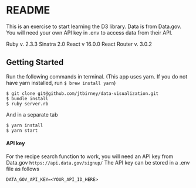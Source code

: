 # README

This is an exercise to start learning the D3 library.
Data is from Data.gov. You will need your own API key in .env to access data from their API.

Ruby v. 2.3.3
Sinatra 2.0
React v 16.0.0
React Router v. 3.0.2

## Getting Started
Run the following commands in terminal. (This app uses yarn. If you do not have yarn installed, run `$ brew install yarn`)
```
$ git clone git@github.com/jtbirney/data-visualization.git
$ bundle install
$ ruby server.rb
```
And in a separate tab
```
$ yarn install
$ yarn start
```

#### API key
For the recipe search function to work, you will need an API key from Data.gov `https://api.data.gov/signup/`
The API key can be stored in a .env file as follows
```
DATA_GOV_API_KEY=<YOUR_API_ID_HERE>
```
